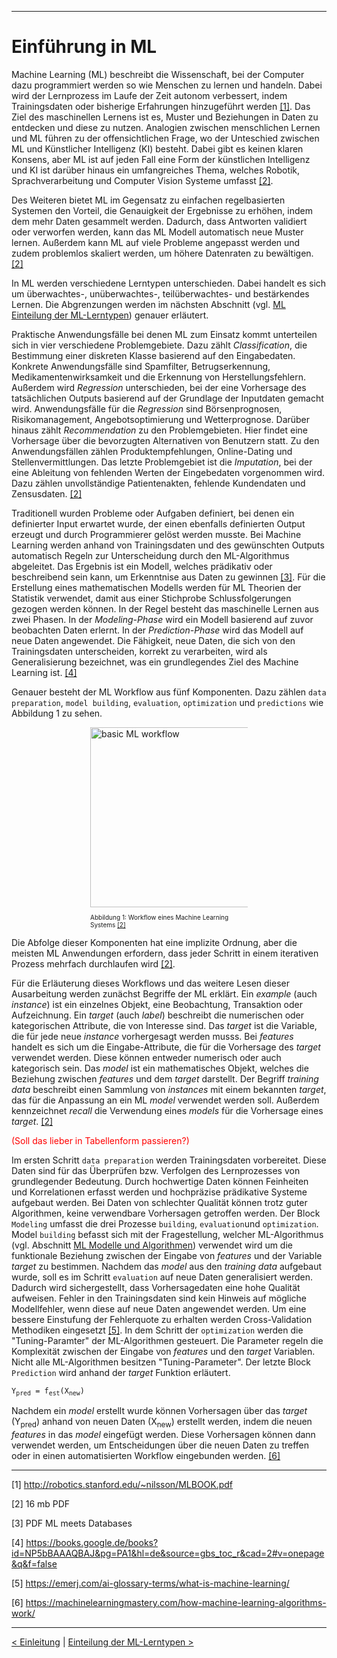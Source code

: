 ***

# Einführung in ML

Machine Learning (ML) beschreibt die Wissenschaft, bei der Computer dazu programmiert werden so wie Menschen zu lernen und handeln. Dabei wird der Lernprozess im Laufe der Zeit autonom verbessert, indem Trainingsdaten oder bisherige Erfahrungen hinzugeführt werden <a href="">[1]</a>. Das Ziel des maschinellen Lernens ist es, Muster und Beziehungen in Daten zu entdecken und diese zu nutzen.
Analogien zwischen menschlichen Lernen und ML führen zu der offensichtlichen Frage, wo der Unteschied zwischen ML und Künstlicher Intelligenz (KI) besteht. Dabei gibt es keinen klaren Konsens, aber ML ist auf jeden Fall eine Form der künstlichen Intelligenz und KI ist darüber hinaus ein umfangreiches Thema, welches Robotik, Sprachverarbeitung und Computer Vision Systeme umfasst <a href="">[2]</a>.

Des Weiteren bietet ML im Gegensatz zu einfachen regelbasierten Systemen den Vorteil, die Genauigkeit der Ergebnisse zu erhöhen, indem dem mehr Daten gesammelt werden. Dadurch, dass Antworten validiert oder verworfen werden, kann das ML Modell automatisch neue Muster lernen. Außerdem kann ML auf viele Probleme angepasst werden und zudem problemlos skaliert werden, um höhere Datenraten zu bewältigen. <a href="">[2]</a>

In ML werden verschiedene Lerntypen unterschieden. Dabei handelt es sich um überwachtes-, unüberwachtes-, teilüberwachtes- und bestärkendes Lernen. Die Abgrenzungen werden im nächsten Abschnitt (vgl. <a href="">ML Einteilung der ML-Lerntypen</a>) genauer erläutert.

Praktische Anwendungsfälle bei denen ML zum Einsatz kommt unterteilen sich in vier verschiedene Problemgebiete. Dazu zählt _Classification_, die Bestimmung einer diskreten Klasse basierend auf den Eingabedaten. Konkrete Anwendungsfälle sind Spamfilter, Betrugserkennung, Medikamentenwirksamkeit und die Erkennung von Herstellungsfehlern. Außerdem wird _Regression_ unterschieden, bei der eine Vorhersage des tatsächlichen Outputs basierend auf der Grundlage der Inputdaten gemacht wird. Anwendungsfälle für die _Regression_ sind Börsenprognosen, Risikomanagement, Angebotsoptimierung und Wetterprognose. Darüber hinaus zählt _Recommendation_ zu den Problemgebieten. Hier findet eine Vorhersage über die bevorzugten Alternativen von Benutzern statt. Zu den Anwendungsfällen zählen Produktempfehlungen, Online-Dating und Stellenvermittlungen. Das letzte Problemgebiet ist die _Imputation_, bei der eine Ableitung von fehlenden Werten der Eingebedaten vorgenommen wird. Dazu zählen unvollständige Patientenakten, fehlende Kundendaten und Zensusdaten. <a href="">[2]</a>

Traditionell wurden Probleme oder Aufgaben definiert, bei denen ein definierter Input erwartet wurde, der einen ebenfalls definierten Output erzeugt und durch Programmierer gelöst werden musste. Bei Machine Learning werden anhand von Trainingsdaten und des gewünschten Outputs automatisch Regeln zur Unterscheidung durch den ML-Algorithmus abgeleitet. Das Ergebnis ist ein Modell, welches prädikativ oder beschreibend sein kann, um Erkenntnise aus Daten zu gewinnen <a href="">[3]</a>.
Für die Erstellung eines mathematischen Modells werden für ML Theorien der Statistik verwendet, damit aus einer Stichprobe Schlussfolgerungen gezogen werden können. In der Regel besteht das maschinelle Lernen aus zwei Phasen. In der _Modeling-Phase_ wird ein Modell basierend auf zuvor beobachten Daten erlernt. In der _Prediction-Phase_ wird das Modell auf neue Daten angewendet. Die Fähigkeit, neue Daten, die sich von den Trainingsdaten unterscheiden, korrekt zu verarbeiten, wird als Generalisierung bezeichnet, was ein grundlegendes Ziel des Machine Learning ist. <a href="">[4]</a>

Genauer besteht der ML Workflow aus fünf Komponenten. Dazu zählen `data preparation`, `model building`, `evaluation`, `optimization` und `predictions` wie Abbildung 1 zu sehen.

<div style="display:block;margin-left:auto;margin-right:auto;width:50%;">
    <img src="./statics/basicMLWorkflow.png" width="288" alt="basic ML workflow" />
    <p style="font-size:10px;">Abbildung 1: Workflow eines Machine Learning Systems <a href="">[2]</a></p>
</div>

Die Abfolge dieser Komponenten hat eine implizite Ordnung, aber die meisten ML Anwendungen erfordern, dass jeder Schritt in einem iterativen Prozess mehrfach durchlaufen wird <a href="">[2]</a>.


Für die Erläuterung dieses Workflows und das weitere Lesen dieser Ausarbeitung werden zunächst Begriffe der ML erklärt.
Ein _example_ (auch _instance_) ist ein einzelnes Objekt, eine Beobachtung, Transaktion oder Aufzeichnung. Ein _target_ (auch _label_) beschreibt die numerischen oder kategorischen Attribute, die von Interesse sind. Das _target_ ist die Variable, die für jede neue _instance_ vorhergesagt werden musss. Bei _features_ handelt es sich um die Eingabe-Attribute, die für die Vorhersage des _target_ verwendet werden. Diese können entweder numerisch oder auch kategorisch sein. Das _model_ ist ein mathematisches Objekt, welches die Beziehung zwischen _features_ und dem _target_ darstellt. Der Begriff _training data_ beschreibt einen Sammlung von _instances_ mit einem bekannten _target_, das für die Anpassung an ein ML _model_ verwendet werden soll. Außerdem kennzeichnet _recall_ die Verwendung eines _models_ für die Vorhersage eines _target_. <a href="">[2]</a><p style="color:red">(Soll das lieber in Tabellenform passieren?)</p>

Im ersten Schritt `data preparation` werden Trainingsdaten vorbereitet. Diese Daten sind für das Überprüfen bzw. Verfolgen des Lernprozesses von grundlegender Bedeutung. Durch hochwertige Daten können Feinheiten und Korrelationen erfasst werden und hochpräzise prädikative Systeme aufgebaut werden. Bei Daten von schlechter Qualität können trotz guter Algorithmen, keine verwendbare Vorhersagen getroffen werden.
Der Block `Modeling` umfasst die drei Prozesse `building`, `evaluation`und `optimization`. Model `building` befasst sich mit der Fragestellung, welcher ML-Algorithmus (vgl. Abschnitt <a href="">ML Modelle und Algorithmen</a>) verwendet wird um die funktionale Beziehung zwischen der Eingabe von _features_ und der Variable _target_ zu bestimmen. Nachdem das _model_ aus den _training data_ aufgebaut wurde, soll es im Schritt `evaluation` auf neue Daten generalisiert werden. Dadurch wird sichergestellt, dass Vorhersagedaten eine hohe Qualität aufweisen. Fehler in den Trainingsdaten sind kein Hinweis auf mögliche Modellfehler, wenn diese auf neue Daten angewendet werden. Um eine bessere Einstufung der Fehlerquote zu erhalten werden Cross-Validation  Methodiken eingesetzt <a href="">[5]</a>.
In dem Schritt der `optimization` werden die "Tuning-Paramter" der ML-Algorithmen gesteuert. Die Parameter regeln die Komplexität zwischen der Eingabe von _features_ und den _target_ Variablen. Nicht alle ML-Algorithmen besitzen "Tuning-Parameter". Der letzte Block `Prediction` wird anhand der _target_ Funktion erläutert.

<code>Y<sub>pred</sub> = f<sub>est</sub>(X<sub>new</sub>)</code>

Nachdem ein _model_ erstellt wurde können Vorhersagen über das _target_ (Y<sub>pred</sub>) anhand von neuen Daten (X<sub>new</sub>) erstellt werden, indem die neuen _features_ in das _model_ eingefügt werden. Diese Vorhersagen können dann verwendet werden, um Entscheidungen über die neuen Daten zu treffen oder in einen automatisierten Workflow eingebunden werden. <a href="">[6]</a>


---
[1] http://robotics.stanford.edu/~nilsson/MLBOOK.pdf

[2] 16 mb PDF

[3] PDF ML meets Databases

[4] https://books.google.de/books?id=NP5bBAAAQBAJ&pg=PA1&hl=de&source=gbs_toc_r&cad=2#v=onepage&q&f=false

[5] https://emerj.com/ai-glossary-terms/what-is-machine-learning/

[6] https://machinelearningmastery.com/how-machine-learning-algorithms-work/

---
[< Einleitung](03_introduction.md)	|	[Einteilung der ML-Lerntypen >](05_ml_learningTypes.md)

